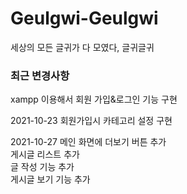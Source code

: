# Geulgwi-Geulgwi
세상의 모든 글귀가 다 모였다, 글귀글귀

### 최근 변경사항
xampp 이용해서 회원 가입&로그인 기능 구현

2021-10-23
회원가입시 카테고리 설정 구현

2021-10-27
메인 화면에 더보기 버튼 추가 <br>
게시글 리스트 추가 <br>
글 작성 기능 추가 <br>
게시글 보기 기능 추가